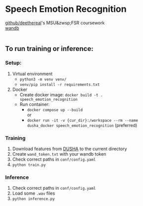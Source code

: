 # Speech Emotion Recognition
[github/deethereal](https://github.com/deethereal/speech-emotion-recognition)'s MSU&zwsp;FSR coursework
<br/>
[wandb](https://wandb.ai/deethereal/speech-emotion-recognition)  
<br/>
## To run training or inference:
### Setup:
1. Virtual environment
    - `python3 -m venv venv/`
    - `venv/pip install -r requirements.txt`
2. Docker
    - Create docker image:
     `docker build -t . speech_emotion_recognition`
    - Run container:
        * `docker compose up --build`   
        or
        * `docker run -it -v {cur_dir}:/workspace --rm --name dusha_docker speech_emotion_recognition` (preferred)

### Training
1. Download features from [DUSHA](https://github.com/salute-developers/golos/tree/master/dusha#downloads) to the current directory
2. Create `wand_token.txt` with your wandb token
3. Check correct paths in `conf/config.yaml`
4. `python train.py`

### Inference
1. Check correct paths in `conf/config.yaml`
2. Load some `.wav` files
3. `python inference.py`
